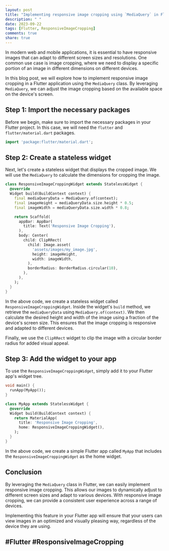 ```yaml
---
layout: post
title: "Implementing responsive image cropping using `MediaQuery` in Flutter"
description: " "
date: 2023-09-22
tags: [Flutter, ResponsiveImageCropping]
comments: true
share: true
---
```


In modern web and mobile applications, it is essential to have responsive images that can adapt to different screen sizes and resolutions. One common use case is image cropping, where we need to display a specific portion of an image in different dimensions on different devices.

In this blog post, we will explore how to implement responsive image cropping in a Flutter application using the `MediaQuery` class. By leveraging `MediaQuery`, we can adjust the image cropping based on the available space on the device's screen.

## Step 1: Import the necessary packages

Before we begin, make sure to import the necessary packages in your Flutter project. In this case, we will need the `flutter` and `flutter/material.dart` packages.

```dart
import 'package:flutter/material.dart';
```

## Step 2: Create a stateless widget

Next, let's create a stateless widget that displays the cropped image. We will use the `MediaQuery` to calculate the dimensions for cropping the image.

```dart
class ResponsiveImageCroppingWidget extends StatelessWidget {
  @override
  Widget build(BuildContext context) {
    final mediaQueryData = MediaQuery.of(context);
    final imageHeight = mediaQueryData.size.height * 0.5;
    final imageWidth = mediaQueryData.size.width * 0.8;

    return Scaffold(
      appBar: AppBar(
        title: Text('Responsive Image Cropping'),
      ),
      body: Center(
        child: ClipRRect(
          child: Image.asset(
            'assets/images/my_image.jpg',
            height: imageHeight,
            width: imageWidth,
          ),
          borderRadius: BorderRadius.circular(10),
        ),
      ),
    );
  }
}
```

In the above code, we create a stateless widget called `ResponsiveImageCroppingWidget`. Inside the widget's `build` method, we retrieve the `mediaQueryData` using `MediaQuery.of(context)`. We then calculate the desired height and width of the image using a fraction of the device's screen size. This ensures that the image cropping is responsive and adapted to different devices.

Finally, we use the `ClipRRect` widget to clip the image with a circular border radius for added visual appeal.

## Step 3: Add the widget to your app

To use the `ResponsiveImageCroppingWidget`, simply add it to your Flutter app's widget tree.

```dart
void main() {
  runApp(MyApp());
}

class MyApp extends StatelessWidget {
  @override
  Widget build(BuildContext context) {
    return MaterialApp(
      title: 'Responsive Image Cropping',
      home: ResponsiveImageCroppingWidget(),
    );
  }
}
```

In the above code, we create a simple Flutter app called `MyApp` that includes the `ResponsiveImageCroppingWidget` as the home widget.

## Conclusion

By leveraging the `MediaQuery` class in Flutter, we can easily implement responsive image cropping. This allows our images to dynamically adjust to different screen sizes and adapt to various devices. With responsive image cropping, we can provide a consistent user experience across a range of devices.

Implementing this feature in your Flutter app will ensure that your users can view images in an optimized and visually pleasing way, regardless of the device they are using.

## #Flutter #ResponsiveImageCropping